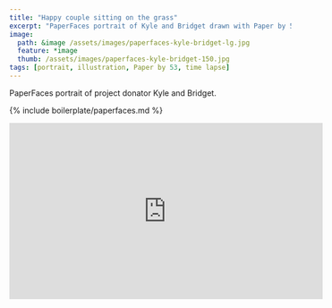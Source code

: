 ```yaml
---
title: "Happy couple sitting on the grass"
excerpt: "PaperFaces portrait of Kyle and Bridget drawn with Paper by 53 on an iPad."
image: 
  path: &image /assets/images/paperfaces-kyle-bridget-lg.jpg 
  feature: *image
  thumb: /assets/images/paperfaces-kyle-bridget-150.jpg
tags: [portrait, illustration, Paper by 53, time lapse]
---
```


PaperFaces portrait of project donator Kyle and Bridget.

{% include boilerplate/paperfaces.md %}

<iframe width="560" height="315" src="https://www.youtube.com/embed/wWHJPy9FIhA" frameborder="0"> </iframe>
